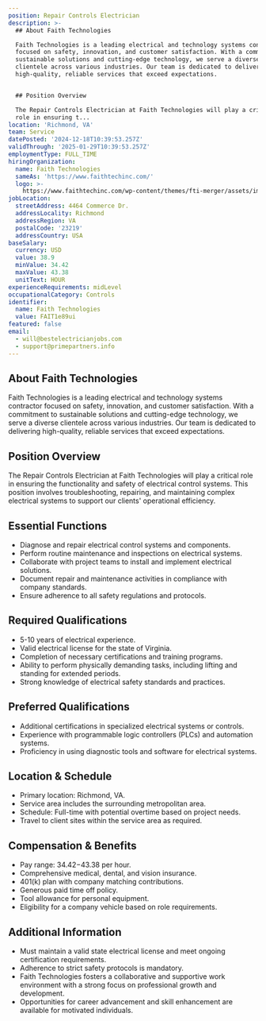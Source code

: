 ```yaml
---
position: Repair Controls Electrician
description: >-
  ## About Faith Technologies

  Faith Technologies is a leading electrical and technology systems contractor
  focused on safety, innovation, and customer satisfaction. With a commitment to
  sustainable solutions and cutting-edge technology, we serve a diverse
  clientele across various industries. Our team is dedicated to delivering
  high-quality, reliable services that exceed expectations.


  ## Position Overview

  The Repair Controls Electrician at Faith Technologies will play a critical
  role in ensuring t...
location: 'Richmond, VA'
team: Service
datePosted: '2024-12-18T10:39:53.257Z'
validThrough: '2025-01-29T10:39:53.257Z'
employmentType: FULL_TIME
hiringOrganization:
  name: Faith Technologies
  sameAs: 'https://www.faithtechinc.com/'
  logo: >-
    https://www.faithtechinc.com/wp-content/themes/fti-merger/assets/images/logos/logo-fti.svg
jobLocation:
  streetAddress: 4464 Commerce Dr.
  addressLocality: Richmond
  addressRegion: VA
  postalCode: '23219'
  addressCountry: USA
baseSalary:
  currency: USD
  value: 38.9
  minValue: 34.42
  maxValue: 43.38
  unitText: HOUR
experienceRequirements: midLevel
occupationalCategory: Controls
identifier:
  name: Faith Technologies
  value: FAIT1e89ui
featured: false
email:
  - will@bestelectricianjobs.com
  - support@primepartners.info
---
```




## About Faith Technologies
Faith Technologies is a leading electrical and technology systems contractor focused on safety, innovation, and customer satisfaction. With a commitment to sustainable solutions and cutting-edge technology, we serve a diverse clientele across various industries. Our team is dedicated to delivering high-quality, reliable services that exceed expectations.

## Position Overview
The Repair Controls Electrician at Faith Technologies will play a critical role in ensuring the functionality and safety of electrical control systems. This position involves troubleshooting, repairing, and maintaining complex electrical systems to support our clients' operational efficiency.

## Essential Functions
- Diagnose and repair electrical control systems and components.
- Perform routine maintenance and inspections on electrical systems.
- Collaborate with project teams to install and implement electrical solutions.
- Document repair and maintenance activities in compliance with company standards.
- Ensure adherence to all safety regulations and protocols.

## Required Qualifications
- 5-10 years of electrical experience.
- Valid electrical license for the state of Virginia.
- Completion of necessary certifications and training programs.
- Ability to perform physically demanding tasks, including lifting and standing for extended periods.
- Strong knowledge of electrical safety standards and practices.

## Preferred Qualifications
- Additional certifications in specialized electrical systems or controls.
- Experience with programmable logic controllers (PLCs) and automation systems.
- Proficiency in using diagnostic tools and software for electrical systems.

## Location & Schedule
- Primary location: Richmond, VA.
- Service area includes the surrounding metropolitan area.
- Schedule: Full-time with potential overtime based on project needs.
- Travel to client sites within the service area as required.

## Compensation & Benefits
- Pay range: $34.42-$43.38 per hour.
- Comprehensive medical, dental, and vision insurance.
- 401(k) plan with company matching contributions.
- Generous paid time off policy.
- Tool allowance for personal equipment.
- Eligibility for a company vehicle based on role requirements.

## Additional Information
- Must maintain a valid state electrical license and meet ongoing certification requirements.
- Adherence to strict safety protocols is mandatory.
- Faith Technologies fosters a collaborative and supportive work environment with a strong focus on professional growth and development.
- Opportunities for career advancement and skill enhancement are available for motivated individuals.
